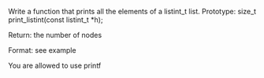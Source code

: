Write a function that prints all the elements of a listint_t list.
Prototype: size_t print_listint(const listint_t *h);

Return: the number of nodes

Format: see example

You are allowed to use printf
